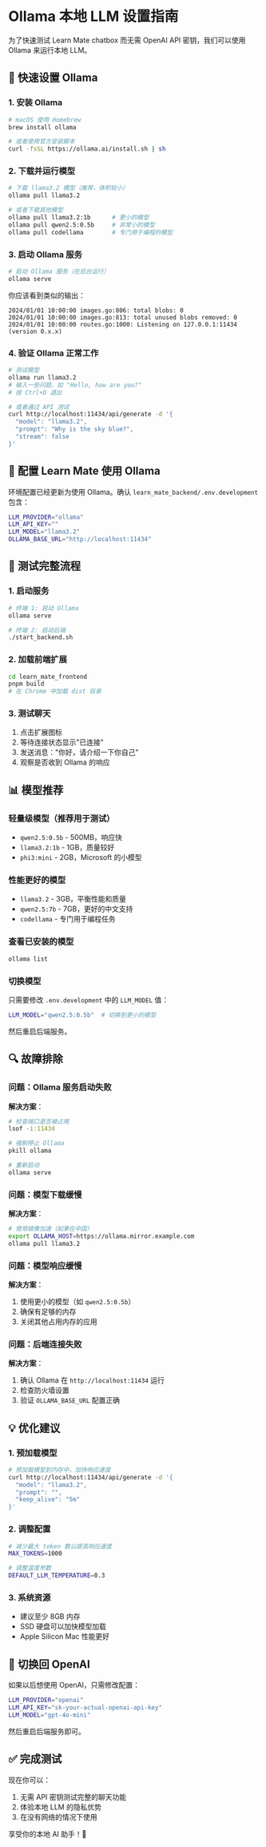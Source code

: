 # Ollama 本地 LLM 设置指南

为了快速测试 Learn Mate chatbox 而无需 OpenAI API 密钥，我们可以使用 Ollama 来运行本地 LLM。

## 🚀 快速设置 Ollama

### 1. 安装 Ollama

```bash
# macOS 使用 Homebrew
brew install ollama

# 或者使用官方安装脚本
curl -fsSL https://ollama.ai/install.sh | sh
```

### 2. 下载并运行模型

```bash
# 下载 llama3.2 模型（推荐，体积较小）
ollama pull llama3.2

# 或者下载其他模型
ollama pull llama3.2:1b      # 更小的模型
ollama pull qwen2.5:0.5b     # 非常小的模型
ollama pull codellama        # 专门用于编程的模型
```

### 3. 启动 Ollama 服务

```bash
# 启动 Ollama 服务（在后台运行）
ollama serve
```

你应该看到类似的输出：
```
2024/01/01 10:00:00 images.go:806: total blobs: 0
2024/01/01 10:00:00 images.go:813: total unused blobs removed: 0
2024/01/01 10:00:00 routes.go:1000: Listening on 127.0.0.1:11434 (version 0.x.x)
```

### 4. 验证 Ollama 正常工作

```bash
# 测试模型
ollama run llama3.2
# 输入一些问题，如 "Hello, how are you?"
# 按 Ctrl+D 退出

# 或者通过 API 测试
curl http://localhost:11434/api/generate -d '{
  "model": "llama3.2",
  "prompt": "Why is the sky blue?",
  "stream": false
}'
```

## 🔧 配置 Learn Mate 使用 Ollama

环境配置已经更新为使用 Ollama。确认 `learn_mate_backend/.env.development` 包含：

```bash
LLM_PROVIDER="ollama"
LLM_API_KEY=""
LLM_MODEL="llama3.2"
OLLAMA_BASE_URL="http://localhost:11434"
```

## 🧪 测试完整流程

### 1. 启动服务

```bash
# 终端 1: 启动 Ollama
ollama serve

# 终端 2: 启动后端
./start_backend.sh
```

### 2. 加载前端扩展

```bash
cd learn_mate_frontend
pnpm build
# 在 Chrome 中加载 dist 目录
```

### 3. 测试聊天

1. 点击扩展图标
2. 等待连接状态显示"已连接"
3. 发送消息："你好，请介绍一下你自己"
4. 观察是否收到 Ollama 的响应

## 📊 模型推荐

### 轻量级模型（推荐用于测试）
- `qwen2.5:0.5b` - 500MB，响应快
- `llama3.2:1b` - 1GB，质量较好
- `phi3:mini` - 2GB，Microsoft 的小模型

### 性能更好的模型
- `llama3.2` - 3GB，平衡性能和质量
- `qwen2.5:7b` - 7GB，更好的中文支持
- `codellama` - 专门用于编程任务

### 查看已安装的模型

```bash
ollama list
```

### 切换模型

只需要修改 `.env.development` 中的 `LLM_MODEL` 值：

```bash
LLM_MODEL="qwen2.5:0.5b"  # 切换到更小的模型
```

然后重启后端服务。

## 🔍 故障排除

### 问题：Ollama 服务启动失败
**解决方案**：
```bash
# 检查端口是否被占用
lsof -i:11434

# 强制停止 Ollama
pkill ollama

# 重新启动
ollama serve
```

### 问题：模型下载缓慢
**解决方案**：
```bash
# 使用镜像加速（如果在中国）
export OLLAMA_HOST=https://ollama.mirror.example.com
ollama pull llama3.2
```

### 问题：模型响应缓慢
**解决方案**：
1. 使用更小的模型（如 `qwen2.5:0.5b`）
2. 确保有足够的内存
3. 关闭其他占用内存的应用

### 问题：后端连接失败
**解决方案**：
1. 确认 Ollama 在 `http://localhost:11434` 运行
2. 检查防火墙设置
3. 验证 `OLLAMA_BASE_URL` 配置正确

## 💡 优化建议

### 1. 预加载模型
```bash
# 预加载模型到内存中，加快响应速度
curl http://localhost:11434/api/generate -d '{
  "model": "llama3.2",
  "prompt": "",
  "keep_alive": "5m"
}'
```

### 2. 调整配置
```bash
# 减少最大 token 数以提高响应速度
MAX_TOKENS=1000

# 调整温度参数
DEFAULT_LLM_TEMPERATURE=0.3
```

### 3. 系统资源
- 建议至少 8GB 内存
- SSD 硬盘可以加快模型加载
- Apple Silicon Mac 性能更好

## 🔄 切换回 OpenAI

如果以后想使用 OpenAI，只需修改配置：

```bash
LLM_PROVIDER="openai"
LLM_API_KEY="sk-your-actual-openai-api-key"
LLM_MODEL="gpt-4o-mini"
```

然后重启后端服务即可。

## ✅ 完成测试

现在你可以：
1. 无需 API 密钥测试完整的聊天功能
2. 体验本地 LLM 的隐私优势
3. 在没有网络的情况下使用

享受你的本地 AI 助手！🎉